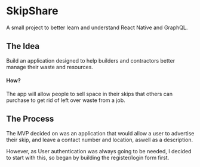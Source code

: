 # SkipShare

A small project to better learn and understand React Native and GraphQL.

## The Idea

Build an application designed to help builders and contractors better manage their waste and resources.

#### How?

The app will allow people to sell space in their skips that others can purchase to get rid of left over waste from a job.

## The Process

The MVP decided on was an application that would allow a user to advertise their skip, and leave a contact number and location, aswell as a description.

However, as User authentication was always going to be needed, I decided to start with this, so began by building the register/login form first.